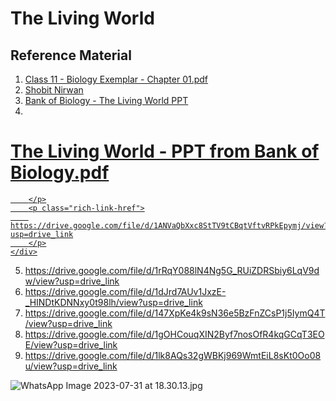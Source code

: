 # The Living World

## Reference Material


1. [Class 11 - Biology Exemplar - Chapter 01.pdf](https://res.craft.do/user/full/34ae8ebc-d508-7305-20e2-17e06364862c/doc/6aedab5d-852e-43ec-9705-d705d0d442ca/d6d96ef4-8303-438a-815a-09afba8955c6)
2. [Shobit Nirwan](https://drive.google.com/file/d/1ZF26oiGIFmFTICUwuJVHrt5LEGMnyqKJ/view?usp=drive_link)
3. [Bank of Biology - The Living World PPT](https://drive.google.com/file/d/1PZ2K1-npR9GaB-OJCbUoskjn_lOwNSP3/view?usp=drive_link)
4. 
<div class="rich-link-card-container"><a class="rich-link-card" href="https://drive.google.com/file/d/1ANVaQbXxc8StTV9tCBqtVftvRPkEpymj/view?usp=drive_link" target="_blank">
	<div class="rich-link-image-container">
		<div class="rich-link-image" style="background-image: url('https://ssl.gstatic.com/images/branding/product/1x/drive_2020q4_32dp.png')">
	</div>
	</div>
	<div class="rich-link-card-text">
		<h1 class="rich-link-card-title">The Living World - PPT from Bank of Biology.pdf</h1>
		<p class="rich-link-card-description">
		
		</p>
		<p class="rich-link-href">
		https://drive.google.com/file/d/1ANVaQbXxc8StTV9tCBqtVftvRPkEpymj/view?usp=drive_link
		</p>
	</div>
</a></div>


5. https://drive.google.com/file/d/1rRqY088lN4Ng5G_RUiZDRSbiy6LqV9dw/view?usp=drive_link
6. https://drive.google.com/file/d/1dJrd7AUv1JxzE-_HINDtKDNNxy0t98lh/view?usp=drive_link
7. https://drive.google.com/file/d/147XpKe4k9sN36e5BzFnZCsP1j5IymQ4T/view?usp=drive_link
8. https://drive.google.com/file/d/1gOHCouqXIN2Byf7nosOfR4kqGCqT3EOE/view?usp=drive_link
9. https://drive.google.com/file/d/1lk8AQs32gWBKj969WmtEiL8sKt0Oo08u/view?usp=drive_link

![WhatsApp Image 2023-07-31 at 18.30.13.jpg](https://res.craft.do/user/full/34ae8ebc-d508-7305-20e2-17e06364862c/doc/6aedab5d-852e-43ec-9705-d705d0d442ca/7e705589-a826-4ba2-a828-dc3e2f0ae6e4)